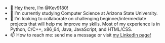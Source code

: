 - 👋 Hey there, I’m @Kev9180! 
- 🌱 I’m currently studying Computer Science at Arizona State University.
- 🤝 I’m looking to collaborate on challenging beginner/intermediate projects that will help me improve my skills. Most of my experience is in Python, C/C++, x86_64, Java, JavaScript, and HTML/CSS.
- 📫 How to reach me: send me a message or visit [my LinkedIn page!](https://www.linkedin.com/in/kjohnston10)

<!---
Kev9180/Kev9180 is a ✨ special ✨ repository because its `README.md` (this file) appears on your GitHub profile.
You can click the Preview link to take a look at your changes.
--->
